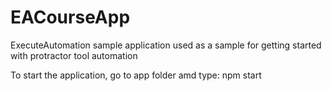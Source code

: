 # EACourseApp
ExecuteAutomation sample application used as a sample for getting started with protractor tool automation

To start the application, go to app folder amd type: npm start

